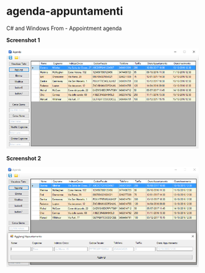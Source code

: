 # agenda-appuntamenti
C# and Windows From - Appointment agenda 

**Screenshot 1**
<p style="text-align:center">
    <img src="https://github.com/Pater999/csharp-agenda-appuntamenti/blob/master/Screenshot/Screenshot1.PNG" alt="Screenshot1.PNG" />
</p>

**Screenshot 2**
<p style="text-align:center">
    <img src="https://github.com/Pater999/csharp-agenda-appuntamenti/blob/master/Screenshot/Screenshot2.PNG" alt="Screenshot2.PNG" />
</p>
